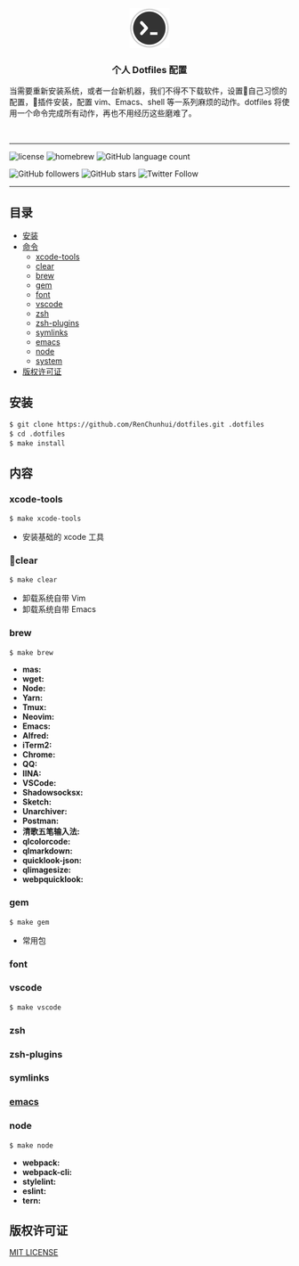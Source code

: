 <p align="center">
  <a href="https://github.com/RenChunhui/dotfiles/">
    <img src="icons/logo.png" />
  </a>

  <h3 align="center">个人 Dotfiles 配置</h3>

  <p align="left">
    当需要重新安装系统，或者一台新机器，我们不得不下载软件，设置自己习惯的配置，插件安装，配置 vim、Emacs、shell 等一系列麻烦的动作。dotfiles 将使用一个命令完成所有动作，再也不用经历这些磨难了。
    <br>
  </p>
</p>

<br>

- - -

![license](https://img.shields.io/github/license/renchunhui/dotfiles.svg)
![homebrew](https://img.shields.io/homebrew/v/cake.svg)
![GitHub language count](https://img.shields.io/github/languages/count/RenChunhui/dotfiles.svg)

![GitHub followers](https://img.shields.io/github/followers/renchunhui.svg?style=social&label=Follow)
![GitHub stars](https://img.shields.io/github/stars/RenChunhui/dotfiles.svg?style=social&label=Stars)
![Twitter Follow](https://img.shields.io/twitter/follow/renchunhui2008.svg?style=social&label=Follow)

- - - 

## 目录

- [安装](#安装)
- [命令]()
  - [xcode-tools]()
  - [clear]()
  - [brew]()
  - [gem]()
  - [font]()
  - [vscode]()
  - [zsh]()
  - [zsh-plugins]()
  - [symlinks]()
  - [emacs]()
  - [node]()
  - [system]()
- [版权许可证](#版权许可证)

## 安装

``` bash
$ git clone https://github.com/RenChunhui/dotfiles.git .dotfiles
$ cd .dotfiles
$ make install
```

## 内容

### xcode-tools

``` bash
$ make xcode-tools
```

- 安装基础的 xcode 工具

### clear

``` bash
$ make clear
```

- 卸载系统自带 Vim
- 卸载系统自带 Emacs

### brew

``` bash
$ make brew
```

- **mas:**
- **wget:**
- **Node:**
- **Yarn:**
- **Tmux:**
- **Neovim:**
- **Emacs:**
- **Alfred:**
- **iTerm2:**
- **Chrome:**
- **QQ:**
- **IINA:**
- **VSCode:**
- **Shadowsocksx:**
- **Sketch:**
- **Unarchiver:**
- **Postman:**
- **清歌五笔输入法:**
- **qlcolorcode:**
- **qlmarkdown:**
- **quicklook-json:**
- **qlimagesize:**
- **webpquicklook:**

### gem

``` bash
$ make gem
```

- 常用包

### font

### vscode

``` bash
$ make vscode
```

### zsh

### zsh-plugins

### symlinks

### [emacs](https://github.com/RenChunhui/.emacs.d)

### node

``` bash
$ make node
```

- **webpack:**
- **webpack-cli:**
- **stylelint:**
- **eslint:**
- **tern:**

## 版权许可证

[MIT LICENSE](LICENSE)

